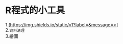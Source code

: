 # R程式的小工具
1.[(https://img.shields.io/static/v1?label=<LABEL>&message=<](https://img.shields.io/badge/-匯入資料-blue)]   
2.`資料清理`  
3.繪圖
